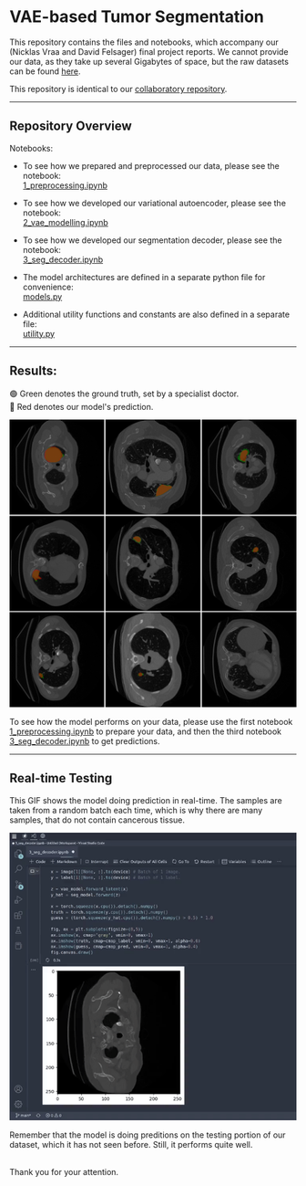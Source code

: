# VAE-based Tumor Segmentation
This repository contains the files and notebooks, which accompany our (Nicklas Vraa and David Felsager) final project reports. We cannot provide our data, as they take up several Gigabytes of space, but the raw datasets can be found [here](http://medicaldecathlon.com/).

This repository is identical to our [collaboratory repository](https://github.com/felsager/vae_lung_tumor_segmentation).

---
## Repository Overview
Notebooks:
- To see how we prepared and preprocessed our data, please see the notebook: \
  [1_preprocessing.ipynb](https://github.com/NicklasVraa/vae_based_segmentation/blob/main/notebooks/1_preprocessing.ipynb)

- To see how we developed our variational autoencoder, please see the notebook: \
  [2_vae_modelling.ipynb](https://github.com/NicklasVraa/vae_based_segmentation/blob/main/notebooks/2_vae_modelling.ipynb)

- To see how we developed our segmentation decoder, please see the notebook: \
  [3_seg_decoder.ipynb](https://github.com/NicklasVraa/vae_based_segmentation/blob/main/notebooks/3_seg_decoder.ipynb)

- The model architectures are defined in a separate python file for convenience: \
  [models.py](https://github.com/NicklasVraa/vae_based_segmentation/blob/main/notebooks/models.py)

- Additional utility functions and constants are also defined in a separate file: \
  [utility.py](https://github.com/NicklasVraa/vae_based_segmentation/blob/main/notebooks/utility.py)

---
## Results:
🟢 Green denotes the ground truth, set by a specialist doctor. \
🔴 Red denotes our model's prediction.

![Find in figures directory, if not loaded](figures/results.png)

To see how the model performs on your data, please use the first notebook [1_preprocessing.ipynb]([https://](https://github.com/NicklasVraa/vae_based_segmentation/blob/main/notebooks/1_preprocessing.ipynb)) to prepare your data, and then the third notebook [3_seg_decoder.ipynb](https://github.com/NicklasVraa/vae_based_segmentation/blob/main/notebooks/3_seg_decoder.ipynb) to get predictions.

---
## Real-time Testing
This GIF shows the model doing prediction in real-time. The samples are taken from a random batch each time, which is why there are many samples, that do not contain cancerous tissue.

![Find in results directory, if not loaded](results/model_test_1.gif)

Remember that the model is doing preditions on the testing portion of our dataset, which it has not seen before. Still, it performs quite well.

\
Thank you for your attention.

